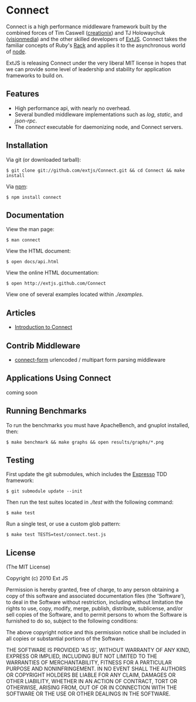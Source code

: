 # Connect

Connect is a high performance middleware framework built by the combined forces of Tim Caswell ([creationix][]) and TJ Holowaychuk ([visionmedia][]) and the other skilled developers of [ExtJS][]. Connect takes the familiar concepts of Ruby's [Rack](http://rack.rubyforge.org/) and applies it to the asynchronous world of [node](http://nodejs.org).

ExtJS is releasing Connect under the very liberal MIT license in hopes that we can provide some level of leadership and stability for application frameworks to build on.

## Features

  * High performance api, with nearly no overhead.
  * Several bundled middleware implementations such as _log_, _static_, and _json-rpc_.
  * The _connect_ executable for daemonizing node, and Connect servers.

## Installation

Via git (or downloaded tarball):

    $ git clone git://github.com/extjs/Connect.git && cd Connect && make install

Via [npm](http://github.com/isaacs/npm):

    $ npm install connect

## Documentation

View the man page:

    $ man connect

View the HTML document:

    $ open docs/api.html

View the online HTML documentation:

	$ open http://extjs.github.com/Connect

View one of several examples located within _./examples_.

## Articles

  * [Introduction to Connect](http://tjholowaychuk.com/post/664516126/connect-middleware-for-nodejs)

## Contrib Middleware

  * [connect-form](http://visionmedia.github.com/connect-form/) urlencoded / multipart form parsing middleware

## Applications Using Connect

  coming soon

## Running Benchmarks

To run the benchmarks you must have ApacheBench, and gnuplot installed, then:

    $ make benchmark && make graphs && open results/graphs/*.png

## Testing

First update the git submodules, which includes
the [Expresso](http://github.com/visionmedia/expresso) TDD
framework:

    $ git submodule update --init

Then run the test suites located in _./test_ with the following command:

    $ make test

Run a single test, or use a custom glob pattern:

    $ make test TESTS=test/connect.test.js

[creationix]: http://github.com/creationix
[visionmedia]: http://github.com/visionmedia
[ExtJS]: http://www.extjs.com/
[Rack]: http://rack.rubyforge.org/
[Node.JS]: http://nodejs.org/

## License 

(The MIT License)

Copyright (c) 2010 Ext JS

Permission is hereby granted, free of charge, to any person obtaining
a copy of this software and associated documentation files (the
'Software'), to deal in the Software without restriction, including
without limitation the rights to use, copy, modify, merge, publish,
distribute, sublicense, and/or sell copies of the Software, and to
permit persons to whom the Software is furnished to do so, subject to
the following conditions:

The above copyright notice and this permission notice shall be
included in all copies or substantial portions of the Software.

THE SOFTWARE IS PROVIDED 'AS IS', WITHOUT WARRANTY OF ANY KIND,
EXPRESS OR IMPLIED, INCLUDING BUT NOT LIMITED TO THE WARRANTIES OF
MERCHANTABILITY, FITNESS FOR A PARTICULAR PURPOSE AND NONINFRINGEMENT.
IN NO EVENT SHALL THE AUTHORS OR COPYRIGHT HOLDERS BE LIABLE FOR ANY
CLAIM, DAMAGES OR OTHER LIABILITY, WHETHER IN AN ACTION OF CONTRACT,
TORT OR OTHERWISE, ARISING FROM, OUT OF OR IN CONNECTION WITH THE
SOFTWARE OR THE USE OR OTHER DEALINGS IN THE SOFTWARE.